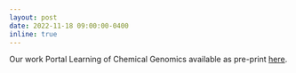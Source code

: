 ```yaml
---
layout: post
date: 2022-11-18 09:00:00-0400
inline: true
---
```


Our work Portal Learning of Chemical Genomics available as pre-print [here](https://www.biorxiv.org/content/10.1101/2022.11.15.516682v2).
